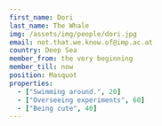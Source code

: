 ```yaml
---
first_name: Dori
last_name: The Whale
img: /assets/img/people/dori.jpg
email: not.that.we.know.of@imp.ac.at
country: Deep Sea
member_from: the very beginning
member_till: now
position: Masquot
properties:
  - ["Swimming around.", 20]
  - ["Overseeing experiments", 60]
  - ["Being cute", 40]
---
```

